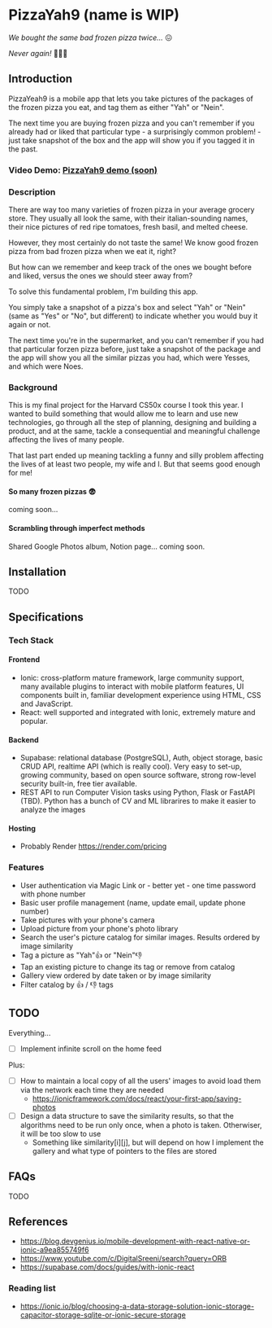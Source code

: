 # PizzaYah9 (name is WIP)

*We bought the same bad frozen pizza twice...* 😖

*Never again!* 🥶🍕🙌

## Introduction
PizzaYeah9 is a mobile app that lets you take pictures of the packages of the frozen pizza you eat, and tag them as either "Yah" or "Nein".

The next time you are buying frozen pizza and you can't remember if you already had or liked that particular type - a surprisingly common problem! - just take snapshot of the box and the app will show you if you tagged it in the past.

### Video Demo: [PizzaYah9 demo (soon)](https://)

### Description

There are way too many varieties of frozen pizza in your average grocery store. They usually all look the same, with their italian-sounding names, their nice pictures of red ripe tomatoes, fresh basil, and melted cheese.

However, they most certainly do not taste the same! We know good frozen pizza from bad frozen pizza when we eat it, right?

But how can we remember and keep track of the ones we bought before and liked, versus the ones we should steer away from?

To solve this fundamental problem, I'm building this app.

You simply take a snapshot of a pizza's box and select "Yah" or "Nein" (same as "Yes" or "No", but different) to indicate whether you would buy it again or not.

The next time you're in the supermarket, and you can't remember if you had that particular forzen pizza before, just take a snapshot of the package and the app will show you all the similar pizzas you had, which were Yesses, and which were Noes.

### Background

This is my final project for the Harvard CS50x course I took this year. I wanted to build something that would allow me to learn and use new technologies, go through all the step of planning, designing and building a product, and at the same, tackle a consequential and meaningful challenge affecting the lives of many people.

That last part ended up meaning tackling a funny and silly problem affecting the lives of at least two people, my wife and I. But that seems good enough for me!

#### So many frozen pizzas 😨

coming soon...

#### Scrambling through imperfect methods

Shared Google Photos album, Notion page... coming soon.

## Installation

TODO

## Specifications

### Tech Stack

#### Frontend

- Ionic: cross-platform mature framework, large community support, many available plugins to interact with mobile platform features, UI components built in, familiar development experience using HTML, CSS and JavaScript.
- React: well supported and integrated with Ionic, extremely mature and popular.

#### Backend

- Supabase: relational database (PostgreSQL), Auth, object storage, basic CRUD API, realtime API (which is really cool). Very easy to set-up, growing community, based on open source software, strong row-level security built-in, free tier available.
- REST API to run Computer Vision tasks using Python, Flask or FastAPI (TBD). Python has a bunch of CV and ML librarires to make it easier to analyze the images


#### Hosting
- Probably Render https://render.com/pricing


### Features
- User authentication via Magic Link or - better yet - one time password with phone number
- Basic user profile management (name, update email, update phone number)
- Take pictures with your phone's camera
- Upload picture from your phone's photo library
- Search the user's picture catalog for similar images. Results ordered by image similarity
- Tag a picture as "Yah"👍 or "Nein"👎
- Tap an existing picture to change its tag or remove from catalog
- Gallery view ordered by date taken or by image similarity
- Filter catalog by 👍 / 👎 tags

## TODO

Everything...
- [ ] Implement infinite scroll on the home feed

Plus:
- [ ] How to maintain a local copy of all the users' images to avoid load them via the network each time they are needed
    - https://ionicframework.com/docs/react/your-first-app/saving-photos
- [ ] Design a data structure to save the similarity results, so that the algorithms need to be run only once, when a photo is taken. Otherwiser, it will be too slow to use
    - Something like similarity[i][j], but will depend on how I implement the gallery and what type of pointers to the files are stored


## FAQs
TODO

## References
- https://blog.devgenius.io/mobile-development-with-react-native-or-ionic-a9ea855749f6
- https://www.youtube.com/c/DigitalSreeni/search?query=ORB
- https://supabase.com/docs/guides/with-ionic-react
### Reading list
- https://ionic.io/blog/choosing-a-data-storage-solution-ionic-storage-capacitor-storage-sqlite-or-ionic-secure-storage